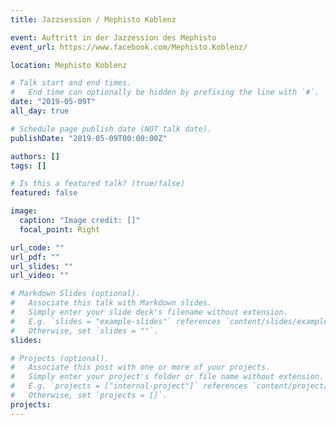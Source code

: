 ```yaml
---
title: Jazzsession / Mephisto Koblenz

event: Auftritt in der Jazzession des Mephisto
event_url: https://www.facebook.com/Mephisto.Koblenz/

location: Mephisto Koblenz

# Talk start and end times.
#   End time can optionally be hidden by prefixing the line with `#`.
date: "2019-05-09T"
all_day: true

# Schedule page publish date (NOT talk date).
publishDate: "2019-05-09T00:00:00Z"

authors: []
tags: []

# Is this a featured talk? (true/false)
featured: false

image:
  caption: "Image credit: []"
  focal_point: Right

url_code: ""
url_pdf: ""
url_slides: ""
url_video: ""

# Markdown Slides (optional).
#   Associate this talk with Markdown slides.
#   Simply enter your slide deck's filename without extension.
#   E.g. `slides = "example-slides"` references `content/slides/example-slides.md`.
#   Otherwise, set `slides = ""`.
slides:

# Projects (optional).
#   Associate this post with one or more of your projects.
#   Simply enter your project's folder or file name without extension.
#   E.g. `projects = ["internal-project"]` references `content/project/deep-learning/index.md`.
#   Otherwise, set `projects = []`.
projects:
---
```

